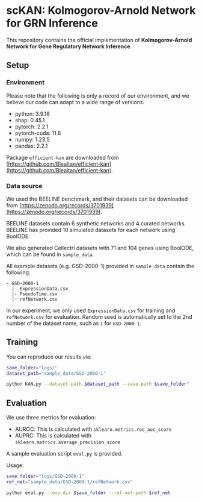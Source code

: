 # scKAN: Kolmogorov-Arnold Network for GRN Inference

This repository contains the official implementation of **Kolmogorov-Arnold Network for Gene Regulatory Network Inference**.

## Setup
### Environment
Please note that the following is only a record of our environment, and we believe our code can adapt to a wide range of versions.
- python: 3.9.18
- shap: 0.45.1
- pytorch: 2.2.1
- pytorch-cuda: 11.8
- numpy: 1.23.5
- pandas: 2.2.1

Package `efficient-kan` are downloaded from [https://github.com/Blealtan/efficient-kan](https://github.com/Blealtan/efficient-kan). 
<!-- commit 7b6ce1c87f18c8bc90c208f6b494042344216b11 -->

### Data source
We used the BEELINE benchmark, and their datasets can be downloaded from [https://zenodo.org/records/3701939](https://zenodo.org/records/3701939).

BEELINE datasets contain 6 synthetic networks and 4 curated networks.
BEELINE has provided 10 simulated datasets for each network using BoolODE.

We also generated Cellectri datasets with 71 and 104 genes using BoolODE, which can be found in `sample_data`.

All example datasets (e.g. GSD-2000-1) provided in `sample_data` contain the following:

```
- GSD-2000-1
  |- ExpressionData.csv
  |- PseudoTime.csv
  |- refNetwork.csv
```
In our experiment, we only used `ExpressionData.csv` for training and `refNetwork.csv` for evaluation.
Random seed is automatically set to the 2nd number of the dataset name, such as `1` for `GSD-2000-1`.

## Training
You can reproduce our results via:
```bash
save_folder="logs/"
dataset_path="sample_data/GSD-2000-1"

python KAN.py --dataset-path $dataset_path --save-path $save_folder"
```

## Evaluation
We use three metrics for evaluation:
- AUROC: This is calculated with `sklearn.metrics.roc_auc_score`
- AUPRC: This is calculated with `sklearn.metrics.average_precision_score`

A sample evaluation script `eval.py` is provided.

Usage:
```bash
save_folder="logs/GSD-2000-1"
ref_net="sample_data/GSD-2000-1/refNetwork.csv"

python eval.py --exp-dir $save_folder --ref-net-path $ref_net
```

<!-- ## Citation
TBD -->